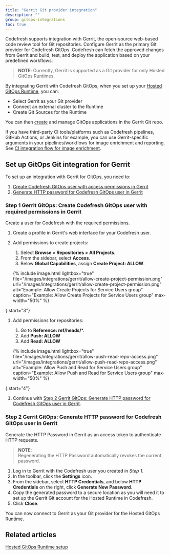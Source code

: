 ```yaml
---
title: "Gerrit Git provider integration"
description: ""
group: gitops-integrations
toc: true
---
```




Codefresh supports integration with Gerrit, the open-source web-based code review tool for Git repositories. Configure Gerrit as the primary Git provider for Codefresh GitOps. Codefresh can fetch the approved changes from Gerrit and build, test, and deploy the application based on your predefined workflows.

>**NOTE**:
Currently, Gerrit is supported as a Git provider for only Hosted GitOps Runtimes.


By integrating Gerrit with Codefresh GitOps, when you set up your [Hosted GitOps Runtime]({{site.baseurl}}/docs/installation/gitops/hosted-runtime/), you can:
* Select Gerrit as your Git provider
* Connect an external cluster to the Runtime
* Create Git Sources for the Runtime  

You can then [create]({{site.baseurl}}/docs/deployments/gitops/create-application/) and manage GitOps applications in the Gerrit Git repo.

If you have third-party CI tools/platforms such as Codefresh pipelines, GitHub Actions, or Jenkins for example, you can use Gerrit-specific arguments in your pipelines/workflows for image enrichment and reporting. See [CI integration flow for image enrichment]({{site.baseurl}}/docs/gitops-integrations/image-enrichment-overview/#ci-integration-flow-for-image-enrichment).   




## Set up GitOps Git integration for Gerrit
To set up an integration with Gerrit for GitOps, you need to:
1. [Create Codefresh GitOps user with access permissions in Gerrit](#step-1-gerrit-gitops-create-codefresh-gitops-user-with-required-permissions-in-gerrit)
1. [Generate HTTP password for Codefresh GitOps user in Gerrit](#step-2-gerrit-gitops-generate-http-password-for-codefresh-gitops-user-in-gerrit)

### Step 1 Gerrit GitOps: Create Codefresh GitOps user with required permissions in Gerrit

Create a user for Codefresh with the required permissions.

1. Create a profile in Gerrit's web interface for your Codefresh user.
1. Add permissions to create projects:
    1. Select **Browse > Repositories > All Projects**.
    1. From the sidebar, select **Access**.
    1. Below **Global Capabilities**, assign **Create Project: ALLOW**.

    {% include 
   image.html 
   lightbox="true" 
   file="/images/integrations/gerrit/allow-create-project-permission.png" 
   url="/images/integrations/gerrit/allow-create-project-permission.png" 
   alt="Example: Allow Create Projects for Service Users group" 
   caption="Example: Allow Create Projects for Service Users group"
   max-width="50%" 
   %}

{:start="3"}
1. Add permissions for repositories:
    1. Go to **Reference: ref/heads/***.
    1. Add **Push: ALLOW**
    1. Add **Read: ALLOW**

    {% include 
   image.html 
   lightbox="true" 
   file="/images/integrations/gerrit/allow-push-read-repo-access.png" 
   url="/images/integrations/gerrit/allow-push-read-repo-access.png" 
   alt="Example: Allow Push and Read for Service Users group" 
   caption="Example: Allow Push and Read for Service Users group"
   max-width="50%" 
   %}

{:start="4"}
1. Continue with [Step 2 Gerrit GitOps: Generate HTTP password for Codefresh GitOps user in Gerrit](#step-2-gerrit-gitops-generate-http-password-for-codefresh-gitops-user-in-gerrit).

### Step 2 Gerrit GitOps: Generate HTTP password for Codefresh GitOps user in Gerrit
Generate the HTTP Password in Gerrit as an access token to authenticate HTTP requests. 


>**NOTE**:  
Regenerating the HTTP Password automatically revokes the current password. 

1. Log in to Gerrit with the Codefresh user you created in _Step 1_.
1. In the toolbar, click the **Settings** icon.
1. From the sidebar, select **HTTP Credentials**, and below **HTTP Credentials** on the right, click **Generate New Password**.
1. Copy the generated password to a secure location as you will need it to set up the Gerrit Git account for the Hosted Runtime in Codefresh.
1. Click **Close**.

You can now connect to Gerrit as your Git provider for the Hosted GitOps Runtime. 
 


## Related articles
[Hosted GitOps Runtime setup]({{site.baseurl}}/docs/installation/gitops/hosted-runtime/)  
